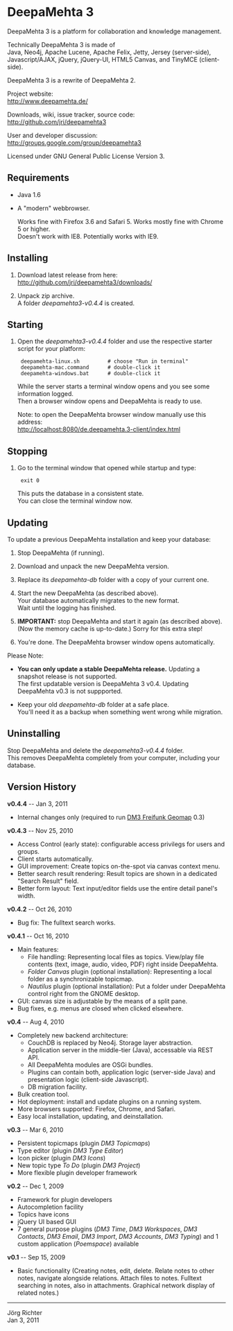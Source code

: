 
DeepaMehta 3
============

DeepaMehta 3 is a platform for collaboration and knowledge management.

Technically DeepaMehta 3 is made of  
Java, Neo4j, Apache Lucene, Apache Felix, Jetty, Jersey (server-side),  
Javascript/AJAX, jQuery, jQuery-UI, HTML5 Canvas, and TinyMCE (client-side).

DeepaMehta 3 is a rewrite of DeepaMehta 2.

Project website:  
<http://www.deepamehta.de/>

Downloads, wiki, issue tracker, source code:  
<http://github.com/jri/deepamehta3>

User and developer discussion:  
<http://groups.google.com/group/deepamehta3>

Licensed under GNU General Public License Version 3.


Requirements
------------

* Java 1.6

* A "modern" webbrowser.

  Works fine with Firefox 3.6 and Safari 5. Works mostly fine with Chrome 5 or higher.  
  Doesn't work with IE8. Potentially works with IE9.


Installing
----------

1. Download latest release from here:  
   <http://github.com/jri/deepamehta3/downloads/>

2. Unpack zip archive.  
   A folder *deepamehta3-v0.4.4* is created.


Starting
--------

1. Open the *deepamehta3-v0.4.4* folder and use the respective starter script for your platform:

        deepamehta-linux.sh         # choose "Run in terminal"
        deepamehta-mac.command      # double-click it
        deepamehta-windows.bat      # double-click it

   While the server starts a terminal window opens and you see some information logged.  
   Then a browser window opens and DeepaMehta is ready to use.

   Note: to open the DeepaMehta browser window manually use this address:  
   <http://localhost:8080/de.deepamehta.3-client/index.html>


Stopping
--------

1. Go to the terminal window that opened while startup and type:

        exit 0

   This puts the database in a consistent state.  
   You can close the terminal window now.


Updating
--------

To update a previous DeepaMehta installation and keep your database:

1. Stop DeepaMehta (if running).

2. Download and unpack the new DeepaMehta version.

3. Replace its *deepamehta-db* folder with a copy of your current one.

4. Start the new DeepaMehta (as described above).  
   Your database automatically migrates to the new format.  
   Wait until the logging has finished.

5. **IMPORTANT:** stop DeepaMehta and start it again (as described above).  
   (Now the memory cache is up-to-date.) Sorry for this extra step!

6. You're done. The DeepaMehta browser window opens automatically.

Please Note:

* **You can only update a stable DeepaMehta release.** Updating a snapshot release is not supported.  
  The first updatable version is DeepaMehta 3 v0.4. Updating DeepaMehta v0.3 is not suppported.

* Keep your old *deepamehta-db* folder at a safe place.  
  You'll need it as a backup when something went wrong while migration.


Uninstalling
------------

Stop DeepaMehta and delete the *deepamehta3-v0.4.4* folder.  
This removes DeepaMehta completely from your computer, including your database.


Version History
---------------

**v0.4.4** -- Jan 3, 2011

* Internal changes only (required to run [DM3 Freifunk Geomap](http://github.com/jri/dm3-freifunk-geomap) 0.3)

**v0.4.3** -- Nov 25, 2010

* Access Control (early state): configurable access privilegs for users and groups.
* Client starts automatically.
* GUI improvement: Create topics on-the-spot via canvas context menu.
* Better search result rendering: Result topics are shown in a dedicated "Search Result" field.
* Better form layout: Text input/editor fields use the entire detail panel's width.

**v0.4.2** -- Oct 26, 2010

* Bug fix: The fulltext search works.

**v0.4.1** -- Oct 16, 2010

* Main features:
    * File handling: Representing local files as topics.
      View/play file contents (text, image, audio, video, PDF) right inside DeepaMehta.
    * *Folder Canvas* plugin (optional installation): Representing a local folder as a synchronizable topicmap.
    * *Nautilus* plugin (optional installation): Put a folder under DeepaMehta control right from the GNOME desktop.
* GUI: canvas size is adjustable by the means of a split pane.
* Bug fixes, e.g. menus are closed when clicked elsewhere.

**v0.4** -- Aug 4, 2010

* Completely new backend architecture:
    * CouchDB is replaced by Neo4j. Storage layer abstraction.
    * Application server in the middle-tier (Java), accessable via REST API.
    * All DeepaMehta modules are OSGi bundles.
    * Plugins can contain both, application logic (server-side Java) and presentation logic (client-side Javascript).
    * DB migration facility.
* Bulk creation tool.
* Hot deployment: install and update plugins on a running system.
* More browsers supported: Firefox, Chrome, and Safari.
* Easy local installation, updating, and deinstallation.

**v0.3** -- Mar 6, 2010

* Persistent topicmaps (plugin *DM3 Topicmaps*)
* Type editor (plugin *DM3 Type Editor*)
* Icon picker (plugin *DM3 Icons*)
* New topic type *To Do* (plugin *DM3 Project*)
* More flexible plugin developer framework

**v0.2** -- Dec 1, 2009

* Framework for plugin developers
* Autocompletion facility
* Topics have icons
* jQuery UI based GUI
* 7 general purpose plugins (*DM3 Time*, *DM3 Workspaces*, *DM3 Contacts*, *DM3 Email*, *DM3 Import*, *DM3 Accounts*, *DM3 Typing*) and 1 custom application (*Poemspace*) available

**v0.1** -- Sep 15, 2009

* Basic functionality (Creating notes, edit, delete. Relate notes to other notes, navigate alongside relations. Attach files to notes. Fulltext searching in notes, also in attachments. Graphical network display of related notes.)


------------
Jörg Richter  
Jan 3, 2011
